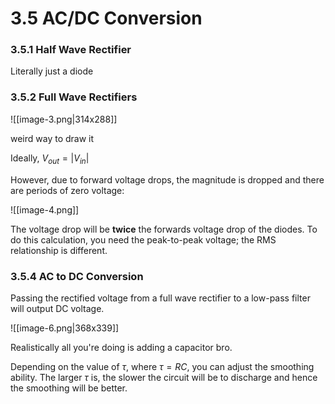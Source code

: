 # 3.5 AC/DC Conversion

### 3.5.1 Half Wave Rectifier

Literally just a diode

### 3.5.2 Full Wave Rectifiers

![[image-3.png|314x288]]


weird way to draw it


Ideally, $V_{out} = |V_{in}|$ 

However, due to forward voltage drops, the magnitude is dropped and there are periods of zero voltage:

![[image-4.png]]


The voltage drop will be **twice** the forwards voltage drop of the diodes. To do this calculation, you need the peak-to-peak voltage; the RMS relationship is different. 

### 3.5.4 AC to DC Conversion

Passing the rectified voltage from a full wave rectifier to a low-pass filter will output DC voltage. 

![[image-6.png|368x339]]

Realistically all you're doing is adding a capacitor bro.

Depending on the value of $\tau$, where $\tau = RC$, you can adjust the smoothing ability. The larger $\tau$ is, the slower the circuit will be to discharge and hence the smoothing will be better.



